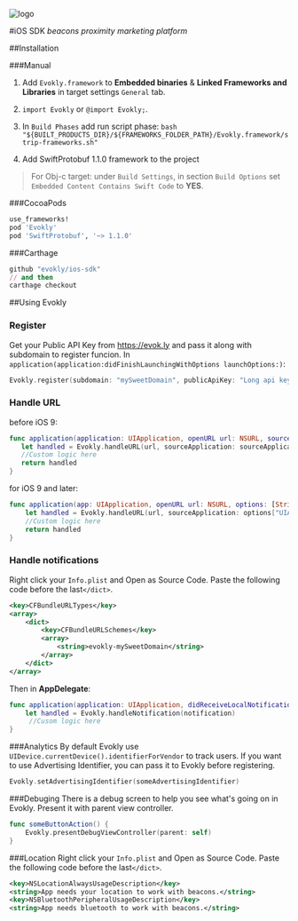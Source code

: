 ![logo](https://evok.ly/wp-content/uploads/2016/06/evo-ost.png)

#iOS SDK
*beacons proximity marketing platform*


##Installation

###Manual

1. Add `Evokly.framework` to **Embedded binaries** & **Linked Frameworks and Libraries** in target settings `General` tab.

2. `import Evokly` or `@import Evokly;`.

3. In `Build Phases` add run script phase: 
  	 `bash "${BUILT_PRODUCTS_DIR}/${FRAMEWORKS_FOLDER_PATH}/Evokly.framework/strip-frameworks.sh"
`

4. Add SwiftProtobuf 1.1.0 framework to the project
> For Obj-c target: under `Build Settings`, in section `Build Options` set `Embedded Content Contains Swift Code` to **YES**.


###CocoaPods

```ruby
use_frameworks!
pod 'Evokly'
pod 'SwiftProtobuf', '~> 1.1.0'

```
###Carthage
```ruby
github "evokly/ios-sdk"
// and then
carthage checkout
```

##Using Evokly

### Register
Get your Public API Key from https://evok.ly and pass it along with subdomain to register funcion.
In `application(application:didFinishLaunchingWithOptions launchOptions:)`:

```swift
Evokly.register(subdomain: "mySweetDomain", publicApiKey: "Long api key")
```

### Handle URL
before iOS 9:

```swift
func application(application: UIApplication, openURL url: NSURL, sourceApplication: String?,  annotation: AnyObject) -> Bool {
   let handled = Evokly.handleURL(url, sourceApplication: sourceApplication)
   //Custom logic here
   return handled
}
```

for iOS 9 and later:

```swift
func application(app: UIApplication, openURL url: NSURL, options: [String : AnyObject]) -> Bool {
    let handled = Evokly.handleURL(url, sourceApplication: options["UIApplicationOpenURLOptionsSourceApplicationKey"] as? String)
    //Custom logic here
    return handled
}
```

### Handle notifications
Right click your `Info.plist` and Open as Source Code. Paste the following code before the last`</dict>`.

```xml
<key>CFBundleURLTypes</key>
<array>
	<dict>
		<key>CFBundleURLSchemes</key>
		<array>
			<string>evokly-mySweetDomain</string>
		</array>
	</dict>
</array>	
```

Then in **AppDelegate**:

```swift
func application(application: UIApplication, didReceiveLocalNotification notification: UILocalNotification) {
    let handled = Evokly.handleNotification(notification)
     //Cusom logic here
}
```

###Analytics
By default Evokly use `UIDevice.currentDevice().identifierForVendor` to track users. If you want to use Advertising Identifier, you can pass it to Evokly before registering.

```swift
Evokly.setAdvertisingIdentifier(someAdvertisingIdentifier)
```


###Debuging
There is a debug screen to help you see what's going on in Evokly. Present it with parent view controller.

```swift
func someButtonAction() {
	Evokly.presentDebugViewController(parent: self)
}
```

###Location 
Right click your `Info.plist` and Open as Source Code. Paste the following code before the last`</dict>`.

```xml
<key>NSLocationAlwaysUsageDescription</key>
<string>App needs your location to work with beacons.</string>
<key>NSBluetoothPeripheralUsageDescription</key>
<string>App needs bluetooth to work with beacons.</string>
```


